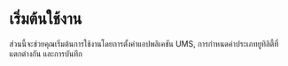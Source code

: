 # เริ่มต้นใช้งาน

ส่วนนี้จะช่วยคุณเริ่มต้นการใช้งานโดยการตั้งค่าแอปพลิเคชัน UMS, การกำหนดค่าประเภทยูทิลิตี้ที่แตกต่างกัน และการบันทึก